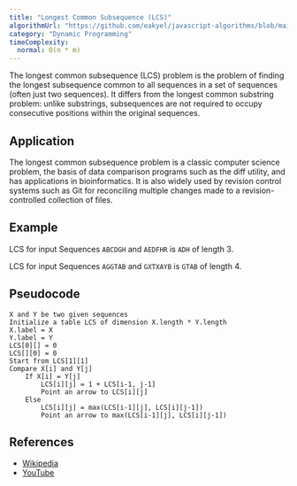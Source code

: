 ```yaml
---
title: "Longest Common Subsequence (LCS)"
algorithmUrl: "https://github.com/eakyel/javascript-algorithms/blob/main/longestCommonSubsequence.js"
category: "Dynamic Programming"
timeComplexity:
  normal: O(n * m)
---
```


The longest common subsequence (LCS) problem is the problem of finding
the longest subsequence common to all sequences in a set of sequences
(often just two sequences). It differs from the longest common substring
problem: unlike substrings, subsequences are not required to occupy
consecutive positions within the original sequences.

## Application

The longest common subsequence problem is a classic computer science
problem, the basis of data comparison programs such as the diff utility,
and has applications in bioinformatics. It is also widely used by
revision control systems such as Git for reconciling multiple changes
made to a revision-controlled collection of files.

## Example

LCS for input Sequences `ABCDGH` and `AEDFHR` is `ADH` of length 3.

LCS for input Sequences `AGGTAB` and `GXTXAYB` is `GTAB` of length 4.

## Pseudocode

```
X and Y be two given sequences
Initialize a table LCS of dimension X.length * Y.length
X.label = X
Y.label = Y
LCS[0][] = 0
LCS[][0] = 0
Start from LCS[1][1]
Compare X[i] and Y[j]
    If X[i] = Y[j]
        LCS[i][j] = 1 + LCS[i-1, j-1]
        Point an arrow to LCS[i][j]
    Else
        LCS[i][j] = max(LCS[i-1][j], LCS[i][j-1])
        Point an arrow to max(LCS[i-1][j], LCS[i][j-1])
```

## References

- [Wikipedia](https://en.wikipedia.org/wiki/Longest_common_subsequence_problem)
- [YouTube](https://www.youtube.com/watch?v=NnD96abizww&list=PLLXdhg_r2hKA7DPDsunoDZ-Z769jWn4R8)
